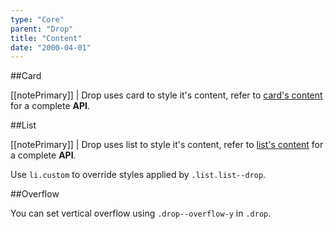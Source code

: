 ```yaml
---
type: "Core"
parent: "Drop"
title: "Content"
date: "2000-04-01"
---
```


##Card

[[notePrimary]]
| Drop uses card to style it's content, refer to [card's content](/core/card/content) for a complete **API**.

<demo>
  <demovanilla src="inline/core/drop/usage-card">
  </demovanilla>
</demo>

##List

[[notePrimary]]
| Drop uses list to style it's content, refer to [list's content](/core/list/content) for a complete **API**.

Use `li.custom` to override styles applied by `.list.list--drop`.

<demo>
  <demovanilla src="inline/core/drop/usage-list">
  </demovanilla>
</demo>

##Overflow

You can set vertical overflow using `.drop--overflow-y` in `.drop`.

<demo>
  <demovanilla src="inline/core/drop/overflow-y">
  </demovanilla>
</demo>
